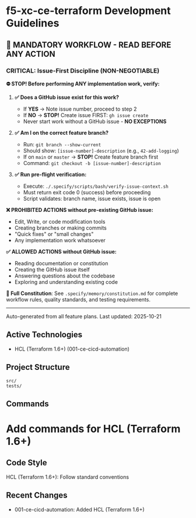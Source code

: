 # f5-xc-ce-terraform Development Guidelines

## 🚨 MANDATORY WORKFLOW - READ BEFORE ANY ACTION

### CRITICAL: Issue-First Discipline (NON-NEGOTIABLE)

**⛔ STOP! Before performing ANY implementation work, verify:**

1. **✅ Does a GitHub issue exist for this work?**
   - If **YES** → Note issue number, proceed to step 2
   - If **NO** → **STOP!** Create issue FIRST: `gh issue create`
   - Never start work without a GitHub issue - **NO EXCEPTIONS**

2. **✅ Am I on the correct feature branch?**
   - Run: `git branch --show-current`
   - Should show: `[issue-number]-description` (e.g., `42-add-logging`)
   - If on `main` or `master` → **STOP!** Create feature branch first
   - Command: `git checkout -b [issue-number]-description`

3. **✅ Run pre-flight verification:**
   - Execute: `./.specify/scripts/bash/verify-issue-context.sh`
   - Must return exit code 0 (success) before proceeding
   - Script validates: branch name, issue exists, issue is open

**❌ PROHIBITED ACTIONS without pre-existing GitHub issue:**
- Edit, Write, or code modification tools
- Creating branches or making commits
- "Quick fixes" or "small changes"
- Any implementation work whatsoever

**✅ ALLOWED ACTIONS without GitHub issue:**
- Reading documentation or constitution
- Creating the GitHub issue itself
- Answering questions about the codebase
- Exploring and understanding existing code

**📖 Full Constitution**: See `.specify/memory/constitution.md` for complete workflow rules, quality standards, and testing requirements.

---

Auto-generated from all feature plans. Last updated: 2025-10-21

## Active Technologies
- HCL (Terraform 1.6+) (001-ce-cicd-automation)

## Project Structure
```
src/
tests/
```

## Commands
# Add commands for HCL (Terraform 1.6+)

## Code Style
HCL (Terraform 1.6+): Follow standard conventions

## Recent Changes
- 001-ce-cicd-automation: Added HCL (Terraform 1.6+)

<!-- MANUAL ADDITIONS START -->
<!-- MANUAL ADDITIONS END -->
